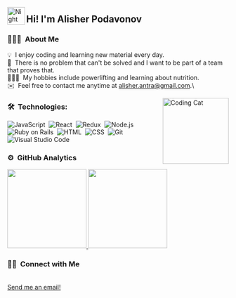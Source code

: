 <img alt="Night Coding" src="./assets/Hand%20Wave.gif" width='40' align="left"/><h2>Hi! I'm Alisher Podavonov</h2>

<!-- ## 👋 &nbsp;Hey there! I'm Alisher Podavonov -->

### 👨🏻‍💻 &nbsp;About Me

💡 &nbsp;I enjoy coding and learning new material every day.\
🌱 &nbsp;There is no problem that can't be solved and I want to be part of a team that proves that.\
🏋🏻‍♂️ &nbsp;My hobbies include powerlifting and learning about nutrition.\
✉️ &nbsp;Feel free to contact me anytime at alisher.antra@gmail.com.\


<img alt="Coding Cat" src="https://media.giphy.com/media/f6hnhHkks8bk4jwjh3/giphy.gif" align="right" height="150px"/>

### 🛠 &nbsp;Technologies:

![JavaScript](https://img.shields.io/badge/Javascript-brightgreen)&nbsp;
![React](https://img.shields.io/badge/React-lightgrey)&nbsp;
![Redux](https://img.shields.io/badge/Redux-red)&nbsp;
![Node.js](https://img.shields.io/badge/Node.js-yellow)&nbsp;
![Ruby on Rails](https://img.shields.io/badge/Ruby%20on%20Rails-red)&nbsp;
![HTML](https://img.shields.io/badge/HTML-yellow)&nbsp;
![CSS](https://img.shields.io/badge/CSS-blue)&nbsp;
![Git](https://img.shields.io/badge/Git-green)&nbsp;
![Visual Studio Code](https://img.shields.io/badge/Visual%20Studio%20Code-blue)&nbsp;

### ⚙️ &nbsp;GitHub Analytics

<p align="left">
<a href="https://github.com/apodavonov3616">
  <img height="180em" src="https://github-readme-stats-eight-theta.vercel.app/api?username=apodavonov3616&show_icons=true&theme=algolia&include_all_commits=true&count_private=true"/>
  <img height="180em" src="https://github-readme-stats-eight-theta.vercel.app/api/top-langs/?username=apodavonov3616&layout=compact&langs_count=8&theme=algolia"/>
</a>
</p>


### 🤝🏻 &nbsp;Connect with Me

<p align="left">
<!-- <a href="https://www.linkedin.com/in/alisher-podavonov-80b85a23b/">LinkedIn</a> -->
<br/>
<a href="mailto:apodavonov419@gmail.com">Send me an email!</a>
</p>


